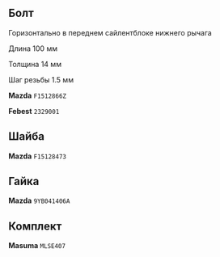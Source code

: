 ## Болт

Горизонтально в переднем сайлентблоке нижнего рычага

Длина 100 мм

Толщина 14 мм

Шаг резьбы 1.5 мм

__Mazda__ `F1512866Z`

__Febest__ `2329001`

## Шайба

__Mazda__ `F15128473`

## Гайка

__Mazda__ `9YB041406A`

## Комплект

__Masuma__ `MLSE407`